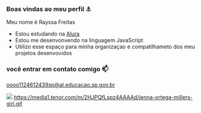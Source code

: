 ### Boas vindas ao meu perfil ⚓

Meu nome é Rayssa Freitas  

- Estou estudando na [Alura](https://www.alura.com.br)
- Estou me desenvonvendo na linguagem JavaScript
- Utilizo esse espaço para minha organizaçao e compatilhameto dos meu projetos desenvovidos

### você entrar em contato comigo 📫

oooo1124612439sp@al.educacao.sp.gov.br



![](https://media1.tenor.com/m/2HJPQfLspz4AAAAd/jenna-ortega-millers-girl.gif)
https://media1.tenor.com/m/2HJPQfLspz4AAAAd/jenna-ortega-millers-girl.gif
